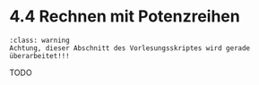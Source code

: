 # 4.4 Rechnen mit Potenzreihen

```{admonition} Warnung
:class: warning
Achtung, dieser Abschnitt des Vorlesungsskriptes wird gerade überarbeitet!!!
```

TODO